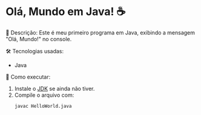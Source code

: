 # Olá, Mundo em Java! ☕  

📌 Descrição:
Este é meu primeiro programa em Java, exibindo a mensagem "Olá, Mundo!" no console.  

🛠 Tecnologias usadas:  
- Java  

🚀 Como executar:
1. Instale o [JDK](https://www.oracle.com/java/technologies/javase-downloads.html) se ainda não tiver.  
2. Compile o arquivo com:  
   ```bash
   javac HelloWorld.java
